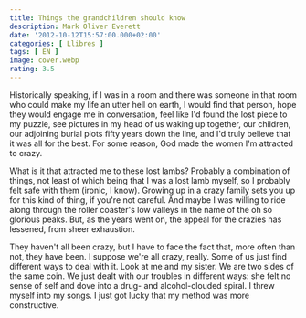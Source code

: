 ```yaml
---
title: Things the grandchildren should know
description: Mark Oliver Everett
date: '2012-10-12T15:57:00.000+02:00'
categories: [ Llibres ]
tags: [ EN ]
image: cover.webp
rating: 3.5
---
```


Historically speaking, if I was in a room and there was someone in that room who could make my life an utter hell on earth, I would find that person, hope they would engage me in conversation, feel like I'd found the lost piece to my puzzle, see pictures in my head of us waking up together, our children, our adjoining burial plots fifty years down the line, and I'd truly believe that it was all for the best. For some reason, God made the women I'm attracted to crazy.

What is it that attracted me to these lost lambs? Probably a combination of things, not least of which being that I was a lost lamb myself, so I probably felt safe with them (ironic, I know). Growing up in a crazy family sets you up for this kind of thing, if you're not careful. And maybe I was willing to ride along through the roller coaster's low valleys in the name of the oh so glorious peaks. But, as the years went on, the appeal for the crazies has lessened, from sheer exhaustion.

They haven't all been crazy, but I have to face the fact that, more often than not, they have been. I suppose we're all crazy, really. Some of us just find different ways to deal with it. Look at me and my sister. We are two sides of the same coin. We just dealt with our troubles in different ways: she felt no sense of self and dove into a drug- and alcohol-clouded spiral. I threw myself into my songs. I just got lucky that my method was more constructive.
